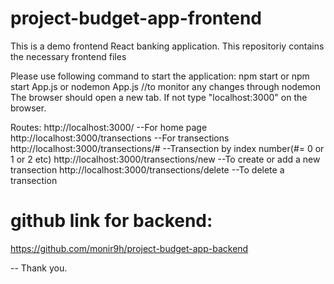 # project-budget-app-frontend



This is a demo frontend React banking application. This repositoriy contains the necessary frontend files 

Please use following command to start the application:
npm start
or npm start App.js 
or nodemon App.js //to monitor any changes through nodemon 
The browser should open a new tab. If not type "localhost:3000" on the browser.

Routes: 
http://localhost:3000/ --For home page 
http://localhost:3000/transections --For transections
http://localhost:3000/transections/# --Transection by index number(#= 0 or 1 or 2 etc)
http://localhost:3000/transections/new --To create or add a new transection
http://localhost:3000/transections/delete --To delete a transection






# github link for backend:
https://github.com/monir9h/project-budget-app-backend



--
Thank you.